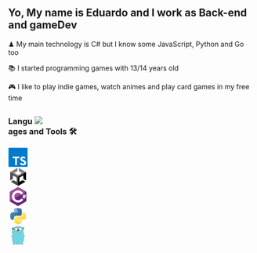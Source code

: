 ## Yo, My name is Eduardo and I work as Back-end and gameDev

<p align="left">
    ♟ My main technology is C# but I know some JavaScript, Python and Go too
</p>

<p align="left">
    📚 I started programming games with 13/14 years old
</p>

<p align="left">
    🎮 I like to play indie games, watch animes and play card games in my free time
</p>

<img src="https://i.pinimg.com/originals/00/05/3b/00053bfd16ab1eb04dc1e17a1dd8e3d5.gif" min-width="400px"
    max-width="550px" width="450px" align="right"> 
---

### Languages and Tools 🛠

<div>
    <img align=top
        src="https://raw.githubusercontent.com/devicons/devicon/master/icons/typescript/typescript-original.svg"
        width="40" height="40" /> <br/>
    <img align=top src="https://raw.githubusercontent.com/devicons/devicon/master/icons/unity/unity-original.svg"
        width="40" height="40" /> <br/>
    <img align=top src="https://github.com/devicons/devicon/blob/master/icons/csharp/csharp-original.svg" width="40"
        height="40" /> <br/>
    <img align=top src="https://github.com/devicons/devicon/blob/master/icons/python/python-original.svg" width="40"
        height="40" /> <br/>
    <img align=top src="https://raw.githubusercontent.com/devicons/devicon/master/icons/go/go-original.svg" width="40"
        height="40" /> <br/>
</div>
